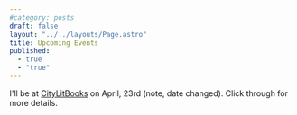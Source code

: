 ```yaml
---
#category: posts
draft: false
layout: "../../layouts/Page.astro"
title: Upcoming Events
published: 
  - true
  - "true"
---
```


I'll be at [CityLitBooks](https://citylitbooks.com/event/secret-histoy-las-vegas-chris-abani) on April, 23rd (note, date changed). Click through for more details.
